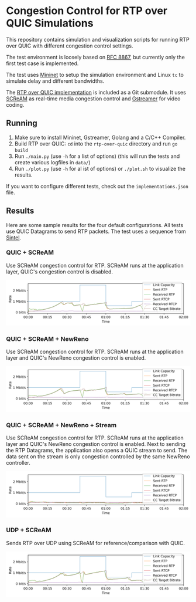 # Congestion Control for RTP over QUIC Simulations

This repository contains simulation and visualization scripts for running RTP over QUIC with different congestion control settings.

The test environment is loosely based on [RFC 8867](https://datatracker.ietf.org/doc/rfc8867/), but currently only the first test case is implemented.

The test uses [Mininet](http://mininet.org/) to setup the simulation environment and Linux `tc` to simulate delay and different bandwidths.

The [RTP over QUIC implementation](https://github.com/mengelbart/rtp-over-quic/) is included as a Git submodule.
It uses [SCReAM](https://github.com/EricssonResearch/scream/) as real-time media congestion control and [Gstreamer](https://gstreamer.freedesktop.org/) for video coding.

## Running

1. Make sure to install Mininet, Gstreamer, Golang and a C/C++ Compiler.
2. Build RTP over QUIC: `cd` into the `rtp-over-quic` directory and run `go build`
3. Run `./main.py` (use `-h` for a list of options) (this will run the tests and create various logfiles in `data/`)
4. Run `./plot.py` (use `-h` for al ist of options) or `./plot.sh` to visualize the results.

If you want to configure different tests, check out the `implementations.json` file.

## Results

Here are some sample results for the four default configurations.
All tests use QUIC Datagrams to send RTP packets.
The test uses a sequence from [Sintel](https://en.wikipedia.org/wiki/Sintel).

### QUIC + SCReAM

Use SCReAM congestion control for RTP.
SCReAM runs at the application layer, QUIC's congestion control is disabled.

![QUIC-SCReAM](plots/0_rates.png)

### QUIC + SCReAM + NewReno

Use SCReAM congestion control for RTP. SCReAM runs at the application layer and QUIC's NewReno congestion control is enabled.

![QUIC-SCReAM-NewReno](plots/2_rates.png)

### QUIC + SCReAM + NewReno + Stream

Use SCReAM congestion control for RTP.
SCReAM runs at the application layer and QUIC's NewReno congestion control is enabled.
Next to sending the RTP Datagrams, the application also opens a QUIC stream to send.
The data sent on the stream is only congestion controlled by the same NewReno controller.

![QUIC-SCReAM-NewReno-Stream](plots/1_rates.png)

### UDP + SCReAM

Sends RTP over UDP using SCReAM for reference/comparison with QUIC.

![UDP-SCReAM](plots/3_rates.png)
